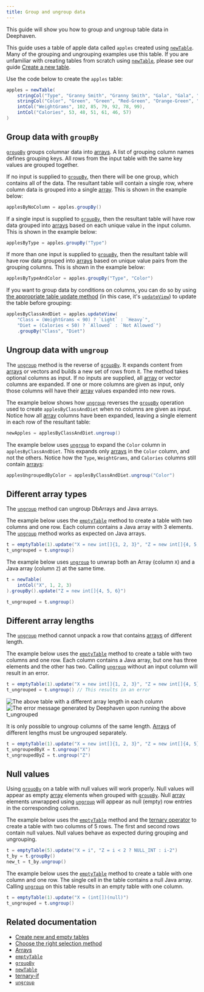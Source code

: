 ```yaml
---
title: Group and ungroup data
---
```


This guide will show you how to group and ungroup table data in Deephaven.

This guide uses a table of apple data called `apples` created using [`newTable`](../reference/table-operations/create/newTable.md). Many of the grouping and ungrouping examples use this table. If you are unfamiliar with creating tables from scratch using [`newTable`](../reference/table-operations/create/newTable.md), please see our guide [Create a new table](./new-and-empty-table.md#newtable).

Use the code below to create the `apples` table:

```groovy test-set=1
apples = newTable(
    stringCol("Type", "Granny Smith", "Granny Smith", "Gala", "Gala", "Golden Delicious", "Golden Delicious"),
    stringCol("Color", "Green", "Green", "Red-Green", "Orange-Green", "Yellow", "Yellow"),
    intCol("WeightGrams", 102, 85, 79, 92, 78, 99),
    intCol("Calories", 53, 48, 51, 61, 46, 57)
)
```

## Group data with `groupBy`

[`groupBy`](../reference/table-operations/group-and-aggregate/groupBy.md) groups columnar data into [arrays](../reference/query-language/types/arrays.md). A list of grouping column names defines grouping keys. All rows from the input table with the same key values are grouped together.

If no input is supplied to [`groupBy`](../reference/table-operations/group-and-aggregate/groupBy.md), then there will be one group, which contains all of the data. The resultant table will contain a single row, where column data is grouped into a single [array](../reference/query-language/types/arrays.md). This is shown in the example below:

```groovy test-set=1
applesByNoColumn = apples.groupBy()
```

If a single input is supplied to [`groupBy`](../reference/table-operations/group-and-aggregate/groupBy.md), then the resultant table will have row data grouped into [arrays](../reference/query-language/types/arrays.md) based on each unique value in the input column. This is shown in the example below:

```groovy test-set=1
applesByType = apples.groupBy("Type")
```

If more than one input is supplied to [`groupBy`](../reference/table-operations/group-and-aggregate/groupBy.md), then the resultant table will have row data grouped into [arrays](../reference/query-language/types/arrays.md) based on unique value pairs from the grouping columns. This is shown in the example below:

```groovy test-set=1
applesByTypeAndColor = apples.groupBy("Type", "Color")
```

If you want to group data by conditions on columns, you can do so by using [the appropriate table update method](../how-to-guides/use-select-view-update.md#choose-the-right-column-selection-method) (in this case, it's [`updateView`](../reference/table-operations/select/update-view.md)) to update the table before grouping:

```groovy test-set=1
applesByClassAndDiet = apples.updateView(
    "Class = (WeightGrams < 90) ? `Light` : `Heavy`",
    "Diet = (Calories < 50) ? `Allowed` : `Not Allowed`")
    .groupBy("Class", "Diet")
```

## Ungroup data with `ungroup`

The [`ungroup`](../reference/table-operations/group-and-aggregate/ungroup.md) method is the reverse of [`groupBy`](../reference/table-operations/group-and-aggregate/groupBy.md). It expands content from [arrays](../reference/query-language/types/arrays.md) or vectors and builds a new set of rows from it. The method takes optional columns as input. If no inputs are supplied, all [array](../reference/query-language/types/arrays.md) or vector columns are expanded. If one or more columns are given as input, only those columns will have their [array](../reference/query-language/types/arrays.md) values expanded into new rows.

The example below shows how [`ungroup`](../reference/table-operations/group-and-aggregate/ungroup.md) reverses the [`groupBy`](../reference/table-operations/group-and-aggregate/groupBy.md) operation used to create `applesByClassAndDiet` when no columns are given as input. Notice how all [array](../reference/query-language/types/arrays.md) columns have been expanded, leaving a single element in each row of the resultant table:

```groovy test-set=1
newApples = applesByClassAndDiet.ungroup()
```

The example below uses [`ungroup`](../reference/table-operations/group-and-aggregate/ungroup.md) to expand the `Color` column in `applesByClassAndDiet`. This expands only [arrays](../reference/query-language/types/arrays.md) in the `Color` column, and not the others. Notice how the `Type`, `WeightGrams`, and `Calories` columns still contain [arrays](../reference/query-language/types/arrays.md):

```groovy test-set=1
applesUngroupedByColor = applesByClassAndDiet.ungroup("Color")
```

## Different array types

The [`ungroup`](../reference/table-operations/group-and-aggregate/ungroup.md) method can ungroup DbArrays and Java arrays.

The example below uses the [`emptyTable`](../reference/table-operations/create/emptyTable.md) method to create a table with two columns and one row. Each column contains a Java array with 3 elements. The [`ungroup`](../reference/table-operations/group-and-aggregate/ungroup.md) method works as expected on Java arrays.

```groovy order=t,t_ungrouped
t = emptyTable(1).update("X = new int[]{1, 2, 3}", "Z = new int[]{4, 5, 6}")
t_ungrouped = t.ungroup()
```

The example below uses [`ungroup`](../reference/table-operations/group-and-aggregate/ungroup.md) to unwrap both an Array (column `X`) and a Java array (column `Z`) at the same time.

```groovy order=t,t_ungrouped
t = newTable(
    intCol("X", 1, 2, 3)
).groupBy().update("Z = new int[]{4, 5, 6}")

t_ungrouped = t.ungroup()
```

## Different array lengths

The [`ungroup`](../reference/table-operations/group-and-aggregate/ungroup.md) method cannot unpack a row that contains [arrays](../reference/query-language/types/arrays.md) of different length.

The example below uses the [`emptyTable`](../reference/table-operations/create/emptyTable.md) method to create a table with two columns and one row. Each column contains a Java array, but one has three elements and the other has two. Calling [`ungroup`](../reference/table-operations/group-and-aggregate/ungroup.md) without an input column will result in an error.

```groovy skip-test
t = emptyTable(1).update("X = new int[]{1, 2, 3}", "Z = new int[]{4, 5}")
t_ungrouped = t.ungroup() // This results in an error
```

![The above table with a different array length in each column](../assets/how-to/t_diffArrayLengths.png)
![The error message generated by Deephaven upon running the above `t_ungrouped`](../assets/how-to/t_ungrouped_Error.png)

It is only possible to ungroup columns of the same length. [Arrays](../reference/query-language/types/arrays.md) of different lengths must be ungrouped separately.

```groovy order=t,t_ungroupedByX,t_ungroupedByZ
t = emptyTable(1).update("X = new int[]{1, 2, 3}", "Z = new int[]{4, 5}")
t_ungroupedByX = t.ungroup("X")
t_ungroupedByZ = t.ungroup("Z")
```

## Null values

Using [`groupBy`](../reference/table-operations/group-and-aggregate/groupBy.md) on a table with null values will work properly. Null values will appear as empty [array](../reference/query-language/types/arrays.md) elements when grouped with [`groupBy`](../reference/table-operations/group-and-aggregate/groupBy.md). Null [array](../reference/query-language/types/arrays.md) elements unwrapped using [`ungroup`](../reference/table-operations/group-and-aggregate/ungroup.md) will appear as null (empty) row entries in the corresponding column.

The example below uses the [`emptyTable`](../reference/table-operations/create/emptyTable.md) method and the [ternary operator](../how-to-guides/ternary-if-how-to.md) to create a table with two columns of 5 rows. The first and second rows contain null values. Null values behave as expected during grouping and ungrouping.

```groovy order=t,t_by,new_t
t = emptyTable(5).update("X = i", "Z = i < 2 ? NULL_INT : i-2")
t_by = t.groupBy()
new_t = t_by.ungroup()
```

The example below uses the [`emptyTable`](../reference/table-operations/create/emptyTable.md) method to create a table with one column and one row. The single cell in the table contains a null Java array. Calling [`ungroup`](../reference/table-operations/group-and-aggregate/ungroup.md) on this table results in an empty table with one column.

```groovy order=t,t_ungrouped
t = emptyTable(1).update("X = (int[])(null)")
t_ungrouped = t.ungroup()
```

## Related documentation

- [Create new and empty tables](./new-and-empty-table.md)
- [Choose the right selection method](../how-to-guides/use-select-view-update.md#choose-the-right-column-selection-method)
- [Arrays](../reference/query-language/types/arrays.md)
- [`emptyTable`](../reference/table-operations/create/emptyTable.md)
- [`groupBy`](../reference/table-operations/group-and-aggregate/groupBy.md)
- [`newTable`](../reference/table-operations/create/newTable.md)
- [ternary-if](../how-to-guides/ternary-if-how-to.md)
- [`ungroup`](../reference/table-operations/group-and-aggregate/ungroup.md)
